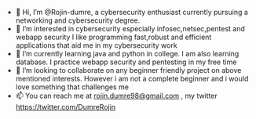 - 👋 Hi, I’m @Rojin-dumre, a cybersecurity enthusiast currently pursuing a networking and cybersecurity degree.
- 👀 I’m interested in cybersecurity especially infosec,netsec,pentest and webapp security I like programming fast,robust and efficient applications that aid me in my cybersecurity work
- 🌱 I’m currently learning java and python in college. I am also learning database. I practice webapp security and pentesting in my free time
- 💞️ I’m looking to collaborate on any beginner friendly project on above mentioned interests. However i am not a complete beginner and i would love something that challenges me
- 📫 You can reach me at rojin.dumre98@gmail.com , my twitter https://twitter.com/DumreRojin

<!---
Rojin-dumre/Rojin-dumre is a ✨ special ✨ repository because its `README.md` (this file) appears on your GitHub profile.
You can click the Preview link to take a look at your changes.
--->

